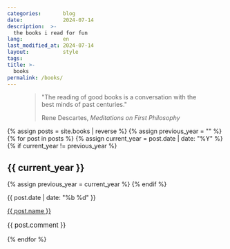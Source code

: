 ```yaml
---
categories:       blog
date:             2024-07-14
description:  >-
  the books i read for fun
lang:             en
last_modified_at: 2024-07-14
layout:           style
tags:
title: >-
  books
permalink: /books/
---
```

<figure class="container-lg">
    <blockquote class="blockquote">
    <p>"The reading of good books is a conversation with the best minds of past centuries."</p>
    <figcaption class="blockquote-footer">
    Rene Descartes, <cite title="Source Title">Meditations on First Philosophy</cite>
    </figcaption>
    </blockquote>
</figure>


<div class="container-lg bloglist">
    {% assign posts = site.books | reverse %}
    {% assign previous_year = "" %}
    {% for post in posts %}
      {% assign current_year = post.date | date: "%Y" %}
      {% if current_year != previous_year %}
        <h2>{{ current_year }}</h2>
        {% assign previous_year = current_year %}
      {% endif %}
      <div class="d-flex justify-content-between">
        <div class="d-flex align-items-center">
            <p class="mb-0 me-2 date">{{ post.date | date: "%b %d" }}</p>
            <a class="title" href="{{ post.url }}">{{ post.name }}</a>
        </div>
            <p class="mb-0 comment" style="font-size: 15px;align-self: center;">{{ post.comment }}</p>
      </div>
     {% endfor %}
</div>

